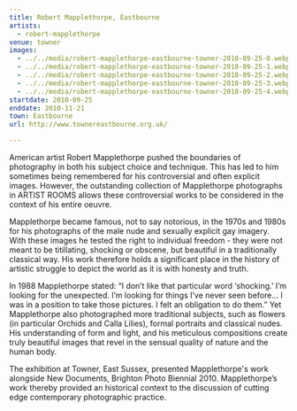```yaml
---
title: Robert Mapplethorpe, Eastbourne
artists:
  - robert-mapplethorpe
venue: towner
images:
  - ../../media/robert-mapplethorpe-eastbourne-towner-2010-09-25-0.webp
  - ../../media/robert-mapplethorpe-eastbourne-towner-2010-09-25-1.webp
  - ../../media/robert-mapplethorpe-eastbourne-towner-2010-09-25-2.webp
  - ../../media/robert-mapplethorpe-eastbourne-towner-2010-09-25-3.webp
  - ../../media/robert-mapplethorpe-eastbourne-towner-2010-09-25-4.webp
startdate: 2010-09-25
enddate: 2010-11-21
town: Eastbourne
url: http://www.townereastbourne.org.uk/

---
```


American artist Robert Mapplethorpe pushed the boundaries of photography in both his subject choice and technique. This has led to him sometimes being remembered for his controversial and often explicit images. However, the outstanding collection of Mapplethorpe photographs in ARTIST ROOMS allows these controversial works to be considered in the context of his entire oeuvre.

Mapplethorpe became famous, not to say notorious, in the 1970s and 1980s for his photographs of the male nude and sexually explicit gay imagery. With these images he tested the right to individual freedom - they were not meant to be titillating, shocking or obscene, but beautiful in a traditionally classical way. His work therefore holds a significant place in the history of artistic struggle to depict the world as it is with honesty and truth.

In 1988 Mapplethorpe stated: “I don’t like that particular word ‘shocking.’ I’m looking for the unexpected. I’m looking for things I’ve never seen before... I was in a position to take those pictures. I felt an obligation to do them.” Yet Mapplethorpe also photographed more traditional subjects, such as flowers (in particular Orchids and Calla Lilies), formal portraits and classical nudes. His understanding of form and light, and his meticulous compositions create truly beautiful images that revel in the sensual quality of nature and the human body.

The exhibition at Towner, East Sussex, presented Mapplethorpe's work alongside New Documents, Brighton Photo Biennial 2010. Mapplethorpe’s work thereby provided an historical context to the discussion of cutting edge contemporary photographic practice.